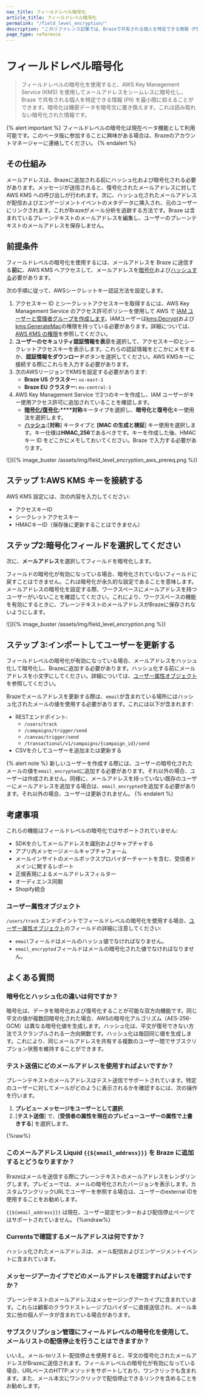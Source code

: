 ```yaml
---
nav_title: フィールドレベル暗号化
article_title: フィールドレベル暗号化
permalink: "/field_level_encryption/"
description: "このリファレンス記事では、Brazeで共有される個人を特定できる情報（PII）を最小限に抑えるために、メールアドレスを暗号化する方法について説明します。"
page_type: reference
---
```


# フィールドレベル暗号化

> フィールドレベルの暗号化を使用すると、AWS Key Management Service (KMS) を使用してメールアドレスをシームレスに暗号化し、Braze で共有される個人を特定できる情報 (PII) を最小限に抑えることができます。暗号化は機密データを暗号文に置き換えます。これは読み取れない暗号化された情報です。

{% alert important %}
フィールドレベルの暗号化は現在ベータ機能として利用可能です。このベータ版に参加することに興味がある場合は、Brazeのアカウントマネージャーに連絡してください。
{% endalert %}

## その仕組み

メールアドレスは、Brazeに追加される前にハッシュ化および暗号化される必要があります。メッセージが送信されると、復号化されたメールアドレスに対して AWS KMS への呼び出しが行われます。次に、ハッシュ化されたメールアドレスが配信およびエンゲージメントイベントのメタデータに挿入され、元のユーザーにリンクされます。これがBrazeがメール分析を追跡する方法です。Braze は含まれているプレーンテキストのメールアドレスを編集し、ユーザーのプレーンテキストのメールアドレスを保存しません。

## 前提条件

フィールドレベルの暗号化を使用するには、メールアドレスを Braze に送信する**前に**、AWS KMS へアクセスして、メールアドレスを[暗号化](https://docs.aws.amazon.com/kms/latest/APIReference/API_Encrypt.html)および[ハッシュする](https://docs.aws.amazon.com/kms/latest/APIReference/API_GenerateMac.html)必要があります。 

次の手順に従って、AWSシークレットキー認証方法を設定します。

1. アクセスキー ID とシークレットアクセスキーを取得するには、AWS Key Management Service のアクセス許可ポリシーを使用して AWS で [IAM ユーザーと管理者グループを作成します](https://docs.aws.amazon.com/IAM/latest/UserGuide/getting-set-up.html#create-an-admin)。IAMユーザーは[kms:Decrypt](https://docs.aws.amazon.com/kms/latest/APIReference/API_Decrypt.html)および[kms:GenerateMac](https://docs.aws.amazon.com/kms/latest/APIReference/API_GenerateMac.html)の権限を持っている必要があります。詳細については、[AWS KMS の権限](https://docs.aws.amazon.com/kms/latest/developerguide/kms-api-permissions-reference.html)を参照してください。
2. **ユーザーのセキュリティ認証情報を表示**を選択して、アクセスキーIDとシークレットアクセスキーを表示します。これらの認証情報をどこかにメモするか、**認証情報をダウンロード**ボタンを選択してください。AWS KMSキーに接続する際にこれらを入力する必要があります。
3. 次のAWSリージョンでKMSを設定する必要があります:
    - **Braze US クラスター:** `us-east-1`
    - **Braze EU クラスター:** `eu-central-1`
4. AWS Key Management Service で2つのキーを作成し、IAM ユーザーがキー使用アクセス許可に追加されていることを確認します。
    - **[暗号化/復号化](https://docs.aws.amazon.com/kms/latest/developerguide/create-keys.html#create-symmetric-cmk):****対称**キータイプを選択し、**暗号化と復号化**キー使用法を選択します。
    - **[ハッシュ](https://docs.aws.amazon.com/kms/latest/developerguide/hmac-create-key.html):**\[**対称**] キータイプと **\[MAC の生成と検証**] キー使用を選択します。キー仕様は**HMAC_256**であるべきです。キーを作成した後、HMAC キー ID をどこかにメモしておいてください。Braze で入力する必要があります。

![]({% image_buster /assets/img/field_level_encryption_aws_prereq.png %})

## ステップ 1:AWS KMS キーを接続する

AWS KMS 設定には、次の内容を入力してください:

- アクセスキーID
- シークレットアクセスキー
- HMACキーID（保存後に更新することはできません）

## ステップ2:暗号化フィールドを選択してください

次に、**メールアドレス**を選択してフィールドを暗号化します。 

フィールドの暗号化が有効になっている場合、暗号化されていないフィールドに戻すことはできません。これは暗号化が永久的な設定であることを意味します。メールアドレスの暗号化を設定する際、ワークスペースにメールアドレスを持つユーザーがいないことを確認してください。これにより、ワークスペースの機能を有効にするときに、プレーンテキストのメールアドレスがBrazeに保存されないようにします。

![]({% image_buster /assets/img/field_level_encryption.png %})

## ステップ 3:インポートしてユーザーを更新する

フィールドレベルの暗号化が有効になっている場合、メールアドレスをハッシュ化して暗号化し、Brazeに追加する必要があります。ハッシュ化する前にメールアドレスを小文字にしてください。詳細については、[ユーザー属性オブジェクト](#user-attributes-object)を参照してください。

Brazeでメールアドレスを更新する際は、`email`が含まれている場所にはハッシュ化されたメールの値を使用する必要があります。これには以下が含まれます:

- RESTエンドポイント:
    - `/users/track`
    - `/campaigns/trigger/send`
    - `/canvas/trigger/send`
    - `/transactional/v1/campaigns/{campaign_id}/send`
- CSVを介してユーザーを追加または更新する

{% alert note %}
新しいユーザーを作成する際には、ユーザーの暗号化されたメールの値を`email_encrypted`に追加する必要があります。それ以外の場合、ユーザーは作成されません。同様に、メールアドレスを持っていない既存のユーザーにメールアドレスを追加する場合は、`email_encrypted`を追加する必要があります。それ以外の場合、ユーザーは更新されません。
{% endalert %}

## 考慮事項

これらの機能はフィールドレベルの暗号化ではサポートされていません:

- SDKを介してメールアドレスを識別およびキャプチャする
- アプリ内メッセージメールキャプチャフォーム
- メールインサイトのメールボックスプロバイダーチャートを含む、受信者ドメインに関するレポート
- 正規表現によるメールアドレスフィルター
- オーディエンス同期
- Shopify統合

### ユーザー属性オブジェクト

`/users/track` エンドポイントでフィールドレベルの暗号化を使用する場合、[ユーザー属性オブジェクト]({{site.baseurl}}/api/objects_filters/user_attributes_object)のフィールドの詳細に注意してください:

- `email`フィールドはメールのハッシュ値でなければなりません。
- `email_encrypted`フィールドはメールの暗号化された値でなければなりません。

## よくある質問

### 暗号化とハッシュ化の違いは何ですか？

暗号化は、データを暗号化および復号化することが可能な双方向機能です。同じ平文の値が複数回暗号化された場合、AWSの暗号化アルゴリズム（AES-256-GCM）は異なる暗号化値を生成します。ハッシュ化は、平文が復号できない方法でスクランブルされる一方向関数です。ハッシュ化は毎回同じ値を生成します。これにより、同じメールアドレスを共有する複数のユーザー間でサブスクリプション状態を維持することができます。

### テスト送信にどのメールアドレスを使用すればよいですか？
プレーンテキストのメールアドレスはテスト送信でサポートされています。特定のユーザーに対してメールがどのように表示されるかを確認するには、次の操作を行います。

1. **プレビュー メッセージをユーザーとして選択**.
2. \[**テスト送信**] で、\[**受信者の属性を現在のプレビューユーザーの属性で上書きする**] を選択します。

{%raw%}
### このメールアドレス Liquid `{{${email_address}}}` を Braze に追加するとどうなりますか？

Brazeはメールを送信する際にプレーンテキストのメールアドレスをレンダリングします。プレビューでは、メールの暗号化されたバージョンを表示します。カスタムワンクリックURLでユーザーを参照する場合は、ユーザーのexternal IDを使用することをお勧めします。

`{{${email_address}}}` は現在、ユーザー設定センターおよび配信停止ページではサポートされていません。
{%endraw%}

### Currentsで確認するメールアドレスは何ですか？

ハッシュ化されたメールアドレスは、メール配信およびエンゲージメントイベントに含まれています。

### メッセージアーカイブでどのメールアドレスを確認すればよいですか？

プレーンテキストのメールアドレスはメッセージングアーカイブに含まれています。これらは顧客のクラウドストレージプロバイダーに直接送信され、メール本文に他の個人データが含まれている場合があります。

### サブスクリプション管理にフィールドレベルの暗号化を使用して、メールリストの配信停止を行うことはできますか？

いいえ。メール-toリスト-配信停止を使用すると、平文の復号化されたメールアドレスがBrazeに送信されます。フィールドレベルの暗号化が有効になっている場合、URLベースのHTTP:メソッドをサポートしており、ワンクリックも含まれます。また、メール本文にワンクリックで配信停止できるリンクを含めることをお勧めします。

